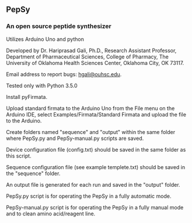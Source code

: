 ## PepSy
### An open source peptide synthesizer

Utilizes Arduino Uno and python

Developed by Dr. Hariprasad Gali, Ph.D., Research Assistant Professor, Department of Pharmaceutical Sciences, College of Pharmacy, The University of Oklahoma Health Sciences Center, Oklahoma City, OK 73117.

Email address to report bugs: hgali@ouhsc.edu.

Tested only with Python 3.5.0

Install pyFirmata.

Upload standard firmata to the Arduino Uno from the File menu on the Arduino IDE, select Examples/Firmata/Standard Firmata and upload the file to the Arduino.

Create folders named "sequence" and "output" within the same folder where PepSy.py and PepSy-manual.py scripts are saved.

Device configuration file (config.txt) should be saved in the same folder as this script.

Sequence configuration file (see example templete.txt) should be saved in the "sequence" folder.

An output file is generated for each run and saved in the "output" folder.

PepSy.py script is for operating the PepSy in a fully automatic mode.

PepSy-manual.py script is for operating the PepSy in a fully manual mode and to clean amino acid/reagent line.
